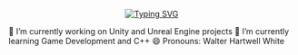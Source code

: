 <p align="center">
<a href="https://git.io/typing-svg"><img src="https://readme-typing-svg.herokuapp.com?font=Roboto&pause=1000&center=true&vCenter=true&width=435&lines=Hello+There!;I+am+a+game+dev" alt="Typing SVG" /></a>
</p>
🔭 I’m currently working on Unity and Unreal Engine projects  
🌱 I’m currently learning Game Development and C++  
😄 Pronouns: Walter Hartwell White
<!--
**melihacil/melihacil** is a ✨ _special_ ✨ repository because its `README.md` (this file) appears on your GitHub profile.

Here are some ideas to get you started:

- 🔭 I’m currently working on ...
- 🌱 I’m currently learning ...
- 👯 I’m looking to collaborate on ...
- 🤔 I’m looking for help with ...
- 💬 Ask me about ...
- 📫 How to reach me: ...
- 😄 Pronouns: ...
- ⚡ Fun fact: ...
-->

<h2 align='center'>Visitor Count</h2>
<p align = 'center'><img src="https://profile-counter.glitch.me/melihacil/count.svg"/></p>
